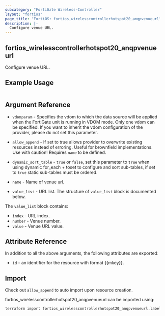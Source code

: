 ```yaml
---
subcategory: "FortiGate Wireless-Controller"
layout: "fortios"
page_title: "FortiOS: fortios_wirelesscontrollerhotspot20_anqpvenueurl"
description: |-
  Configure venue URL.
---
```


## fortios_wirelesscontrollerhotspot20_anqpvenueurl
Configure venue URL.

## Example Usage

```hcl

```

## Argument Reference
* `vdomparam` - Specifies the vdom to which the data source will be applied when the FortiGate unit is running in VDOM mode. Only one vdom can be specified. If you want to inherit the vdom configuration of the provider, please do not set this parameter.
* `allow_append` - If set to true allows provider to overwrite existing resources instead of erroring. Useful for brownfield implementations. Use with caution! Requires `name` to be defined.
* `dynamic_sort_table` - `true` or `false`, set this parameter to `true` when using dynamic for_each + toset to configure and sort sub-tables, if set to `true` static sub-tables must be ordered.

* `name` - Name of venue url.
* `value_list` - URL list. The structure of `value_list` block is documented below.

The `value_list` block contains:

* `index` - URL index.
* `number` - Venue number.
* `value` - Venue URL value.

## Attribute Reference

In addition to all the above arguments, the following attributes are exported:
* `id` - an identifier for the resource with format {{mkey}}.

## Import

Check out `allow_append` to auto import upon resource creation.

fortios_wirelesscontrollerhotspot20_anqpvenueurl can be imported using:
```sh
terraform import fortios_wirelesscontrollerhotspot20_anqpvenueurl.labelname {{mkey}}
```
